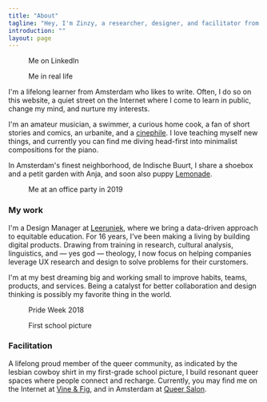```yaml
---
title: "About"
tagline: "Hey, I'm Zinzy, a researcher, designer, and facilitator from Amsterdam."
introduction: ""
layout: page
--- 
```

<div class="row">
  <div class="col-6">
      <figure>
            <img src="https://res.cloudinary.com/dbi2zounq/image/upload/v1667744670/me/zinzy-1_telofx.jpg" alt="">
            <figcaption>Me on LinkedIn</figcaption>
      </figure>    
  </div>
  <div class="col-6">
      <figure>
            <img src="https://res.cloudinary.com/dbi2zounq/image/upload/v1667744670/me/zinzy-2_eixpog.jpg" alt="">
            <figcaption>Me in real life</figcaption>
      </figure>    
  </div>
</div>

 

I'm a lifelong learner from Amsterdam who likes to write. Often, I do so on this website, a quiet street on the Internet where I come to learn in public, change my mind, and nurture my interests.

I'm an amateur musician, a swimmer, a curious home cook, a fan of short stories and comics, an urbanite, and a [cinephile](/tag/cinema/). I love teaching myself new things, and currently you can find me diving head-first into minimalist compositions for the piano.

In Amsterdam's finest neighborhood, de Indische Buurt, I share a shoebox and a petit garden with Anja, and soon also puppy [Lemonade](https://lemonade.waleson.us/).
 
<figure>
<img src="https://res.cloudinary.com/dbi2zounq/image/upload/v1673958111/me/zinzy-at-a-party_vrzlqr.jpg" alt="">
<figcaption>Me at an office party in 2019</figcaption>
</figure>

### My work
I'm a Design Manager at [Leeruniek](https://leeruniek.nl), where we bring a data-driven approach to equitable education. For 16 years, I've been making a living by building digital products. Drawing from training in research, cultural analysis, linguistics, and — yes god — theology, I now focus on helping companies leverage UX research and design to solve problems for their curstomers.
 
I'm at my best dreaming big and working small to improve habits, teams, products, and services. Being a catalyst for better collaboration and design thinking is possibly my favorite thing in the world.

<div class="row">
  <div class="col-6">
      <figure>
            <img src="https://res.cloudinary.com/dbi2zounq/image/upload/v1668440263/me/pride2019_amdadz.jpg" alt="">
            <figcaption>Pride Week 2018</figcaption>
      </figure>    
  </div>
  <div class="col-6">
      <figure>
            <img src="https://res.cloudinary.com/dbi2zounq/image/upload/v1668440273/me/six.jpg" alt="">
            <figcaption>First school picture</figcaption>
      </figure>    
  </div>
</div>

### Facilitation
A lifelong proud member of the queer community, as indicated by the lesbian cowboy shirt in my first-grade school picture, I build resonant queer spaces where people connect and recharge. Currently, you may find me on the Internet at [Vine & Fig](https://vineandfig.co/), and in Amsterdam at [Queer Salon](https://meetup.com/queersalon).